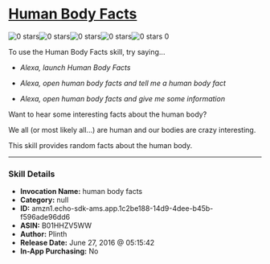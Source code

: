 # [Human Body Facts](http://alexa.amazon.com/#skills/amzn1.echo-sdk-ams.app.1c2be188-14d9-4dee-b45b-f596ade96dd6)
![0 stars](../../images/ic_star_border_black_18dp_1x.png)![0 stars](../../images/ic_star_border_black_18dp_1x.png)![0 stars](../../images/ic_star_border_black_18dp_1x.png)![0 stars](../../images/ic_star_border_black_18dp_1x.png)![0 stars](../../images/ic_star_border_black_18dp_1x.png) 0

To use the Human Body Facts skill, try saying...

* *Alexa, launch Human Body Facts*

* *Alexa, open human body facts and tell me a human body fact*

* *Alexa, open human body facts and give me some information*

Want to hear some interesting facts about the human body?

We all (or most likely all...) are human and our bodies are crazy interesting.

This skill provides random facts about the human body.

***

### Skill Details

* **Invocation Name:** human body facts
* **Category:** null
* **ID:** amzn1.echo-sdk-ams.app.1c2be188-14d9-4dee-b45b-f596ade96dd6
* **ASIN:** B01HHZV5WW
* **Author:** Plinth
* **Release Date:** June 27, 2016 @ 05:15:42
* **In-App Purchasing:** No
